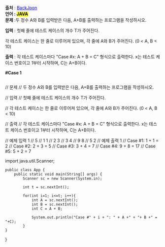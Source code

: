 
**출처** : <a href="https://www.acmicpc.net/problem/11022" style="color: blue; text-decoration: underline;">BackJoon</a><br>
**언어 : <mark>JAVA**</mark><br>
**문제** :두 정수 A와 B를 입력받은 다음, A+B를 출력하는 프로그램을 작성하시오.<br>

**입력** : 첫째 줄에 테스트 케이스의 개수 T가 주어진다.

각 테스트 케이스는 한 줄로 이루어져 있으며, 각 줄에 A와 B가 주어진다. (0 < A, B < 10)<br>

**출력** : 각 테스트 케이스마다 "Case #x: A + B = C" 형식으로 출력한다. x는 테스트 케이스 번호이고 1부터 시작하며, C는 A+B이다.


**#Case 1**
```
```

// 문제
// 두 정수 A와 B를 입력받은 다음, A+B를 출력하는 프로그램을 작성하시오.

// 입력
// 첫째 줄에 테스트 케이스의 개수 T가 주어진다.

// 각 테스트 케이스는 한 줄로 이루어져 있으며, 각 줄에 A와 B가 주어진다. (0 < A, B < 10)

// 출력
// 각 테스트 케이스마다 "Case #x: A + B = C" 형식으로 출력한다. x는 테스트 케이스 번호이고 1부터 시작하며, C는 A+B이다.

// 예제 입력 1 
// 5
// 1 1
// 2 3
// 3 4
// 9 8
// 5 2
// 예제 출력 1 
// Case #1: 1 + 1 = 2
// Case #2: 2 + 3 = 5
// Case #3: 3 + 4 = 7
// Case #4: 9 + 8 = 17
// Case #5: 5 + 2 = 7

import java.util.Scanner;

	public class App {
		public static void main(String[] args) {
			Scanner sc = new Scanner(System.in);
			
			int t = sc.nextInt();

			for(int i=1; i<=t; i++){
				int A = sc.nextInt();
				int B = sc.nextInt();
				int C = A + B;

				System.out.println("Case #" + i + ": " + A +" + "+ B +" = "+C);
			}
	}
}
